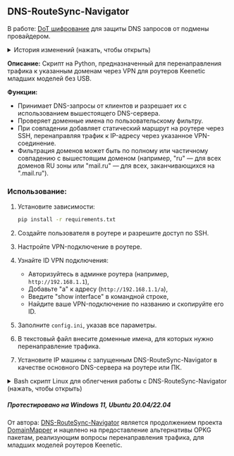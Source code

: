 ## DNS-RouteSync-Navigator
В работе: [DoT шифрование](https://github.com/Ground-Zerro/DNS-RouteSync-Navigator/issues/3#issuecomment-2302113035) для защиты DNS запросов от подмены провайдером. 
<details>
   <summary>История изменений (нажать, чтобы открыть)</summary>

- Повышена стабильность работы.
- Добавление маршрута больше не блокирует основную функцию DNS сервера.
- Кэширование IP-адресов для сокращения числа обращений (время жизни кэша — 1 час).
- Время жизни DNS кэша уменьшено до 20 секунд.
- Полностью реализован задуманный функционал.
- Добавлен bash-скрипт для работы с Linux, позволяющий установить сервис как системную службу, запускать, перезапускать, останавливать и удалять службу, а также запускать в обычном интерпретаторе Python (полезно для отладки).
</details>

**Описание:** Скрипт на Python, предназначенный для перенаправления трафика к указанным доменам через VPN для роутеров Keenetic младших моделей без USB.

**Функции:**
- Принимает DNS-запросы от клиентов и разрешает их с использованием вышестоящего DNS-сервера.
- Проверяет доменные имена по пользовательскому фильтру.
- При совпадении добавляет статический маршрут на роутере через SSH, перенаправляя трафик к IP-адресу через указанное VPN-соединение.
- Фильтрация доменов может быть по полному или частичному совпадению с вышестоящим доменом (например, "ru" — для всех доменов RU зоны или "mail.ru" — для всех, заканчивающихся на ".mail.ru").

###  Использование:
1. Установите зависимости:

   ```bash
   pip install -r requirements.txt
   ```
2. Создайте пользователя в роутере и разрешите доступ по SSH.
3. Настройте VPN-подключение в роутере.
4. Узнайте ID VPN подключения:
   - Авторизуйтесь в админке роутера (например, `http://192.168.1.1`),
   - Добавьте "a" к адресу (`http://192.168.1.1/a`),
   - Введите "show interface" в командной строке,
   - Найдите ваше VPN-подключение по названию и скопируйте его ID.
5. Заполните `config.ini`, указав все параметры.
6. В текстовый файл внесите доменные имена, для которых нужно перенаправление трафика.
7. Установите IP машины с запущенным DNS-RouteSync-Navigator в качестве основного DNS-сервера на роутере или ПК.

<details>
    <summary>Bash скрипт Linux для облегчения работы с DNS-RouteSync-Navigator (нажать, чтобы открыть)</summary>

**Что умеет:**
- Установка DNS-RouteSync-Navigator в качестве системной службы.
- Запуск, перезапуск, остановка и удаление службы.
- Запуск кода через Python интерпретатор (полезно для дебага).

**Использование:**  
- [Скачайте](https://raw.githubusercontent.com/Ground-Zerro/DNS-RouteSync-Navigator/main/start.sh), положите рядом с основным скриптом и запустите `start.sh`.
- Или выполните код в консоли:

    ```bash
    curl -O https://raw.githubusercontent.com/Ground-Zerro/DNS-RouteSync-Navigator/main/start.sh && chmod +x start.sh && ./start.sh
    ```
</details>

##### Протестировано на Windows 11, Ubuntu 20.04/22.04
От автора: [DNS-RouteSync-Navigator](https://github.com/Ground-Zerro/DNS-RouteSync-Navigator#dns-routesync-navigator) является продолжением проекта [DomainMapper](https://github.com/Ground-Zerro/DomainMapper) и нацелено на предоставление альтернативы OPKG пакетам, реализующим вопросы перенаправления трафика, для младших моделей роутеров Keenetic.